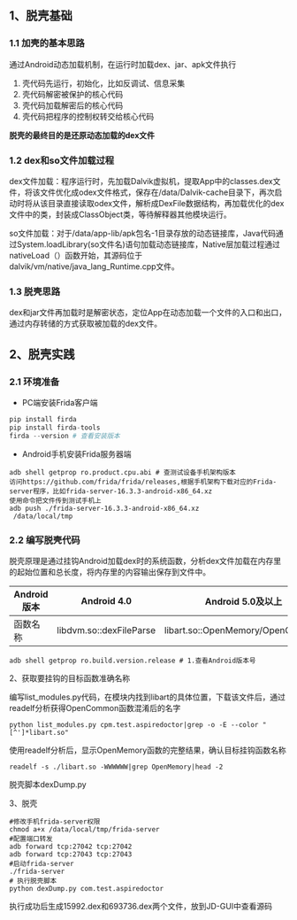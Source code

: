 

## 1、脱壳基础

### 1.1 加壳的基本思路

通过Android动态加载机制，在运行时加载dex、jar、apk文件执行

1. 壳代码先运行，初始化，比如反调试、信息采集
2. 壳代码解密被保护的核心代码
3. 壳代码加载解密后的核心代码
4. 壳代码把程序的控制权转交给核心代码

**脱壳的最终目的是还原动态加载的dex文件**

### 1.2 dex和so文件加载过程

dex文件加载：程序运行时，先加载Dalvik虚拟机，提取App中的classes.dex文件，将该文件优化成odex文件格式，保存在/data/Dalvik-cache目录下，再次启动时将从该目录直接读取odex文件，解析成DexFile数据结构，再加载优化的dex文件中的类，封装成ClassObject类，等待解释器其他模块运行。

so文件加载：对于/data/app-lib/apk包名-1目录存放的动态链接库，Java代码通过System.loadLibrary(so文件名)语句加载动态链接库，Native层加载过程通过nativeLoad（）函数开始，其源码位于dalvik/vm/native/java_lang_Runtime.cpp文件。

### 1.3 脱壳思路

dex和jar文件再加载时是解密状态，定位App在动态加载一个文件的入口和出口，通过内存转储的方式获取被加载的dex文件。

## 2、脱壳实践

### 2.1 环境准备

* PC端安装Frida客户端

```python
pip install firda
pip install firda-tools
firda --version # 查看安装版本
```

* Android手机安装Frida服务器端

```
adb shell getprop ro.product.cpu.abi # 查测试设备手机架构版本
访问https://github.com/frida/frida/releases,根据手机架构下载对应的Frida-server程序，比如frida-server-16.3.3-android-x86_64.xz
使用命令把文件传到测试手机上
adb push ./frida-server-16.3.3-android-x86_64.xz
 /data/local/tmp
```

### 2.2 编写脱壳代码

脱壳原理是通过挂钩Android加载dex时的系统函数，分析dex文件加载在内存里的起始位置和总长度，将内存里的内容输出保存到文件中。

| Android版本 | Android 4.0             | Android 5.0及以上                |
| ----------- | ----------------------- | -------------------------------- |
| 函数名称    | libdvm.so::dexFileParse | libart.so::OpenMemory/OpenCommon |

```
adb shell getprop ro.build.version.release # 1.查看Android版本号	
```

2、获取要挂钩的目标函数准确名称

编写list_modules.py代码，在模块内找到libart的具体位置，下载该文件后，通过readelf分析获得OpenCommon函数混淆后的名字

```
python list_modules.py cpm.test.aspiredoctor|grep -o -E --color "[^']*libart.so"
```

使用readelf分析后，显示OpenMemory函数的完整结果，确认目标挂钩函数名称

```
readelf -s ./libart.so -WWWWWW|grep OpenMemory|head -2
```

脱壳脚本dexDump.py

3、脱壳

```
#修改手机frida-server权限
chmod a+x /data/local/tmp/frida-server
#配置端口转发
adb forward tcp:27042 tcp:27042
adb forward tcp:27043 tcp:27043
#启动frida-server
./frida-server
# 执行脱壳脚本
python dexDump.py com.test.aspiredoctor
```

执行成功后生成15992.dex和693736.dex两个文件，放到JD-GUI中查看源码